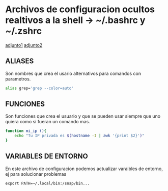 
# Archivos de configuracion ocultos realtivos a la shell -> ~/.bashrc y ~/.zshrc

[adjunto1](https://www.compuhoy.com/que-es-bashrc-en-linux/)
[adjunto2](https://respontodo.com/que-es-zsh-y-por-que-deberia-usarlo-en-lugar-de-bash/)

## ALIASES
Son nombres que crea el usario alternativos para comandos con parametros.
```bash
alias grep='grep --color=auto'
```

## FUNCIONES
Son funciones que crea el usuario y que se pueden usar siempre que uno quiera como si fueran un comando mas.
```bash
function mi_ip (){
    echo "Tu IP privada es $(hostname -I | awk '{print $2}')"
}  
```

## VARIABLES DE ENTORNO
En este archivo de configuracion podemos actualizar varaibles de entorno, ej para solucionar problemas
```
export PATH=~/.local/bin:/snap/bin...
```









